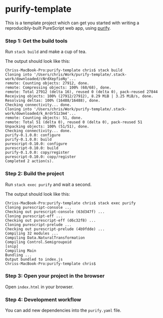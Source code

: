 # purify-template

This is a template project which can get you started with writing a
reproducibly-built PureScript web app, using
[purify](https://github.com/chrisdone/purify).

### Step 1: Get the build tools

Run `stack build` and make a cup of tea.

The output should look like this:

    Chriss-MacBook-Pro:purify-template chris$ stack build
    Cloning into '/Users/chris/Work/purify-template/.stack-work/downloaded/cNrdXepfioNy'...
    remote: Counting objects: 27912, done.
    remote: Compressing objects: 100% (68/68), done.
    remote: Total 27912 (delta 16), reused 0 (delta 0), pack-reused 27844
    Receiving objects: 100% (27912/27912), 8.29 MiB | 3.25 MiB/s, done.
    Resolving deltas: 100% (16488/16488), done.
    Checking connectivity... done.
    Cloning into '/Users/chris/Work/purify-template/.stack-work/downloaded/k_Ardr51z3m4'...
    remote: Counting objects: 51, done.
    remote: Total 51 (delta 0), reused 0 (delta 0), pack-reused 51
    Unpacking objects: 100% (51/51), done.
    Checking connectivity... done.
    purify-0.1.0.0: configure
    purify-0.1.0.0: build
    purescript-0.10.0: configure
    purescript-0.10.0: build
    purify-0.1.0.0: copy/register
    purescript-0.10.0: copy/register
    Completed 2 action(s).

### Step 2: Build the project

Run `stack exec purify` and wait a second.

The output should look like this:

    Chriss-MacBook-Pro:purify-template chris$ stack exec purify
    Cloning purescript-console ...
    Checking out purescript-console (63d347f) ...
    Cloning purescript-eff ...
    Checking out purescript-eff (d6c32f8) ...
    Cloning purescript-prelude ...
    Checking out purescript-prelude (4b9fdde) ...
    Compiling 32 modules ...
    Compiling Data.NaturalTransformation
    Compiling Control.Semigroupoid
    [snip]
    Compiling Main
    Bundling ...
    Output bundled to index.js
    Chriss-MacBook-Pro:purify-template chris$

### Step 3: Open your project in the browser

Open `index.html` in your browser.

### Step 4: Development workflow

You can add new dependencies into the `purify.yaml` file.
